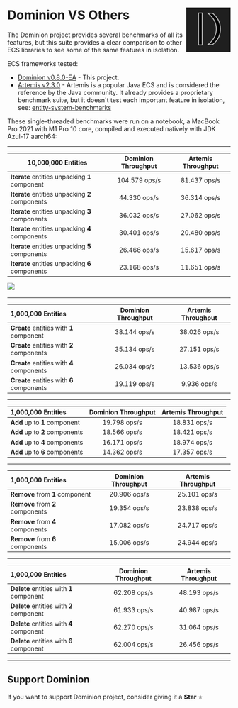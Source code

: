 # <img src="https://raw.githubusercontent.com/dominion-dev/dominion-dev.github.io/main/dominion-logo-square.png" align="right" width="100"> Dominion VS Others

The Dominion project provides several benchmarks of all its features, but this suite provides a clear comparison to
other ECS libraries to see some of the same features in isolation.

ECS frameworks tested:

* [Dominion v0.8.0-EA](https://github.com/dominion-dev/dominion-ecs-java) - This project.
* [Artemis v2.3.0](https://github.com/junkdog/artemis-odb) - Artemis is a popular Java ECS and is considered the
  reference by the Java community. It already provides a proprietary benchmark suite, but it doesn't test each important
  feature in isolation, see: [entity-system-benchmarks](https://github.com/junkdog/entity-system-benchmarks)

These single-threaded benchmarks were run on a notebook, a MacBook Pro 2021 with M1 Pro 10 core, compiled and executed
natively with JDK Azul-17 aarch64:

---

| 10,000,000 Entities                             | Dominion Throughput | Artemis Throughput |
|-------------------------------------------------|:-------------------:|:------------------:|
| **Iterate** entities unpacking **1** component  |    104.579 ops/s    |    81.437 ops/s    |
| **Iterate** entities unpacking **2** components |    44.330 ops/s     |    36.314 ops/s    |
| **Iterate** entities unpacking **3** components |    36.032 ops/s     |    27.062 ops/s    |
| **Iterate** entities unpacking **4** components |    30.401 ops/s     |    20.480 ops/s    |
| **Iterate** entities unpacking **5** components |    26.466 ops/s     |    15.617 ops/s    |
| **Iterate** entities unpacking **6** components |    23.168 ops/s     |    11.651 ops/s    |

<img width="600" src="https://chart.googleapis.com/chart?cht=bvg&chs=600x300&chbh=25,3,20&chdl=Dominion|Artemis&chco=3333FF,8888FF&chxt=y,x&chg=16.66,0&chma=50&chtt=Iterate+10M+Entities+-+ops/s&chl=1+comp|2+comp|3+comp|4+comp|5+comp|6+comp&chd=t:104.579,44.330,36.032,30.401,26.466,23.168|81.437,36.314,27.062,20.480,15.617,11.651">

---

| 1,000,000 Entities                        | Dominion Throughput | Artemis Throughput |
|:------------------------------------------|:-------------------:|:------------------:|
| **Create** entities with **1** component  |    38.144 ops/s     |    38.026 ops/s    |
| **Create** entities with **2** components |    35.134 ops/s     |    27.151 ops/s    |
| **Create** entities with **4** components |    26.034 ops/s     |    13.536 ops/s    |
| **Create** entities with **6** components |    19.119 ops/s     |    9.936 ops/s     |

---

| 1,000,000 Entities                        | Dominion Throughput | Artemis Throughput |
|:------------------------------------------|:-------------------:|:------------------:|
| **Add** up to **1** component             |    19.798 ops/s     |    18.831 ops/s    |
| **Add** up to **2** components            |    18.566 ops/s     |    18.421 ops/s    |
| **Add** up to **4** components            |    16.171 ops/s     |    18.974 ops/s    |
| **Add** up to **6** components            |    14.362 ops/s     |    17.357 ops/s    |

---

| 1,000,000 Entities                        | Dominion Throughput | Artemis Throughput |
|:------------------------------------------|:-------------------:|:------------------:|
| **Remove** from **1** component           |    20.906 ops/s     |    25.101 ops/s    |
| **Remove** from **2** components          |    19.354 ops/s     |    23.838 ops/s    |
| **Remove** from **4** components          |    17.082 ops/s     |    24.717 ops/s    |
| **Remove** from **6** components          |    15.006 ops/s     |    24.944 ops/s    |

---

| 1,000,000 Entities                        | Dominion Throughput | Artemis Throughput |
|:------------------------------------------|:-------------------:|:------------------:|
| **Delete** entities with **1** component  |    62.208 ops/s     |    48.193 ops/s    |
| **Delete** entities with **2** component  |    61.933 ops/s     |    40.987 ops/s    |
| **Delete** entities with **4** component  |    62.270 ops/s     |    31.064 ops/s    |
| **Delete** entities with **6** component  |    62.004 ops/s     |    26.456 ops/s    |

---

## Support Dominion

If you want to support Dominion project, consider giving it a **Star** ⭐️
